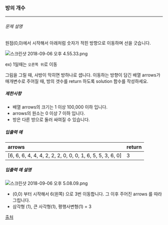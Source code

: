 ### 방의 개수

***

###### 문제 설명

원점(0,0)에서 시작해서 아래처럼 숫자가 적힌 방향으로 이동하며 선을 긋습니다.

![스크린샷 2018-09-06 오후 4.55.33.png](https://grepp-programmers.s3.amazonaws.com/files/ybm/ec8f232bf0/a47a6c2e-ec84-4bfb-9d4b-ff3ba589b42a.png)

ex) 1일때는 `오른쪽 위`로 이동

그림을 그릴 때, 사방이 막히면 방하나로 샙니다. 
이동하는 방향이 담긴 배열 arrows가 매개변수로 주어질 때, 방의 갯수를 return 하도록 solution 함수를 작성하세요.

##### 제한사항

- 배열 arrows의 크기는 1 이상 100,000 이하 입니다.
- arrows의 원소는 0 이상 7 이하 입니다.
- 방은 다른 방으로 둘러 싸여질 수 있습니다.

##### 입출력 예

| arrows                                                    | return |
| :-------------------------------------------------------- | :----- |
| [6, 6, 6, 4, 4, 4, 2, 2, 2, 0, 0, 0, 1, 6, 5, 5, 3, 6, 0] | 3      |

##### 입출력 예 설명

![스크린샷 2018-09-06 오후 5.08.09.png](https://grepp-programmers.s3.amazonaws.com/files/ybm/74fd8df438/22a1ee81-75a6-4220-bd15-6230e35e2931.png)

- (0,0) 부터 시작해서 6(왼쪽) 으로 3번 이동합니다. 그 이후 주어진 arrows 를 따라 그립니다.
- 삼각형 (1), 큰 사각형(1), 평행사변형(1) = 3

[출처](http://hsin.hr/2008/final/second_day/tasks.pdf)